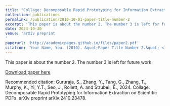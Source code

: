 ```yaml
---
title: "Collage: Decomposable Rapid Prototyping for Information Extraction on Scientific PDFs"
collection: publications
permalink: /publication/2010-10-01-paper-title-number-2
excerpt: 'This paper is about the number 2. The number 3 is left for future work.'
date: 2024-10-30
venue: 'arXiv preprint
'
paperurl: 'http://academicpages.github.io/files/paper2.pdf'
citation: 'Your Name, You. (2010). &quot;Paper Title Number 2.&quot; <i>Journal 1</i>. 1(2).'
---
```

This paper is about the number 2. The number 3 is left for future work.

[Download paper here](https://arxiv.org/abs/2410.23478)

Recommended citation: Gururaja, S., Zhang, Y., Tang, G., Zhang, T., Murphy, K., Yi, Y.T., Seo, J., Rollett, A. and Strubell, E., 2024. Collage: Decomposable Rapid Prototyping for Information Extraction on Scientific PDFs. arXiv preprint arXiv:2410.23478.
